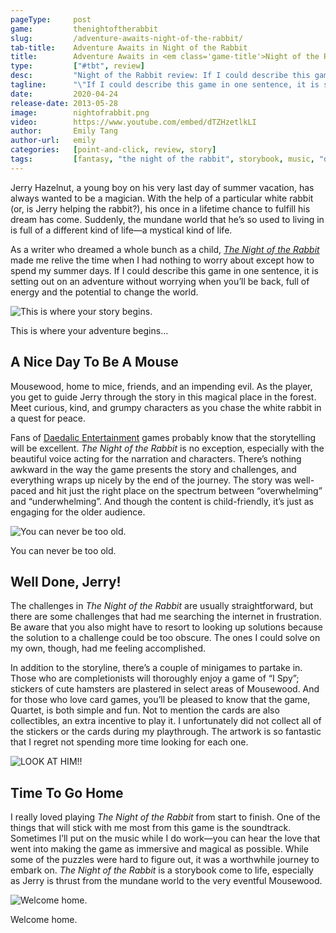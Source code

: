 ```yaml
---
pageType:     post
game:         thenightoftherabbit
slug:         /adventure-awaits-night-of-the-rabbit/
tab-title:    Adventure Awaits in Night of the Rabbit
title:        Adventure Awaits in <em class='game-title'>Night of the Rabbit</em>
type:         ["#tbt", review]
desc:         "Night of the Rabbit review: If I could describe this game in one sentence, it is setting out on an adventure without worrying when you’ll be back, full of energy and the potential to change the world."
tagline:      "\"If I could describe this game in one sentence, it is setting out on an adventure without worrying when you’ll be back, full of energy and the potential to change the world.\""
date:         2020-04-24
release-date: 2013-05-28
image:        nightofrabbit.png
video:        https://www.youtube.com/embed/dTZHzetlkLI
author:       Emily Tang
author-url:   emily
categories:   [point-and-click, review, story]
tags:         [fantasy, "the night of the rabbit", storybook, music, "daedalic entertainment"]
---
```

Jerry Hazelnut, a young boy on his very last day of summer vacation, has always wanted to be a magician. With the help of a particular white rabbit (or, is Jerry helping the rabbit?), his once in a lifetime chance to fulfill his dream has come. Suddenly, the mundane world that he’s so used to living in is full of a different kind of life—a mystical kind of life.

As a writer who dreamed a whole bunch as a child, *[The Night of the Rabbit](https://store.steampowered.com/app/230820/The_Night_of_the_Rabbit/)* made me relive the time when I had nothing to worry about except how to spend my summer days. If I could describe this game in one sentence, it is setting out on an adventure without worrying when you’ll be back, full of energy and the potential to change the world.

![This is where your story begins.][image0]

<figcaption>This is where your adventure begins...</figcaption>

## A Nice Day To Be A Mouse

Mousewood, home to mice, friends, and an impending evil. As the player, you get to guide Jerry through the story in this magical place in the forest. Meet curious, kind, and grumpy characters as you chase the white rabbit in a quest for peace.

Fans of [Daedalic Entertainment](https://twitter.com/daedalic?ref_src=twsrc%5Egoogle%7Ctwcamp%5Eserp%7Ctwgr%5Eauthor) games probably know that the storytelling will be excellent. *The Night of the Rabbit* is no exception, especially with the beautiful voice acting for the narration and characters. There’s nothing awkward in the way the game presents the story and challenges, and everything wraps up nicely by the end of the journey. The story was well-paced and hit just the right place on the spectrum between “overwhelming” and “underwhelming”. And though the content is child-friendly, it’s just as engaging for the older audience.

![You can never be too old.][image1]

<figcaption>You can never be too old.</figcaption>

## Well Done, Jerry!

The challenges in *The Night of the Rabbit* are usually straightforward, but there are some challenges that had me searching the internet in frustration. Be aware that you also might have to resort to looking up solutions because the solution to a challenge could be too obscure. The ones I could solve on my own, though, had me feeling accomplished.

In addition to the storyline, there’s a couple of minigames to partake in. Those who are completionists will thoroughly enjoy a game of “I Spy”; stickers of cute hamsters are plastered in select areas of Mousewood. And for those who love card games, you’ll be pleased to know that the game, Quartet, is both simple and fun. Not to mention the cards are also collectibles, an extra incentive to play it. I unfortunately did not collect all of the stickers or the cards during my playthrough. The artwork is so fantastic that I regret not spending more time looking for each one.

![LOOK AT HIM!!][image2]

## Time To Go Home

I really loved playing *The Night of the Rabbit* from start to finish. One of the things that will stick with me most from this game is the soundtrack. Sometimes I’ll put on the music while I do work—you can hear the love that went into making the game as immersive and magical as possible. While some of the puzzles were hard to figure out, it was a worthwhile journey to embark on. *The Night of the Rabbit* is a storybook come to life, especially as Jerry is thrust from the mundane world to the very eventful Mousewood.

![Welcome home.][image3]

<figcaption>Welcome home.</figcaption>

[image0]: /images/post/nightoftherabbit/rabbit0.png
[image1]: /images/post/nightoftherabbit/rabbit1.png
[image2]: /images/post/nightoftherabbit/rabbit2.png
[image3]: /images/post/nightoftherabbit/rabbit3.png
